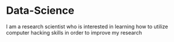 Data-Science
============


I am a research scientist who is interested in learning how to utilize computer hacking skills in order to improve my research
